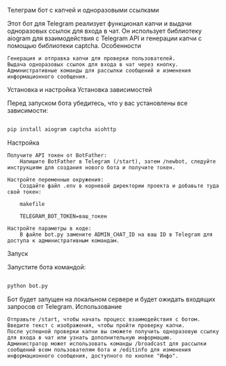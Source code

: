 Телеграм бот с капчей и одноразовыми ссылками

Этот бот для Telegram реализует функционал капчи и выдачи одноразовых ссылок для входа в чат. Он использует библиотеку aiogram для взаимодействия с Telegram API и генерации капчи с помощью библиотеки captcha.
Особенности

    Генерация и отправка капчи для проверки пользователей.
    Выдача одноразовых ссылок для входа в чат через кнопку.
    Административные команды для рассылки сообщений и изменения информационного сообщения.

Установка и настройка
Установка зависимостей

Перед запуском бота убедитесь, что у вас установлены все зависимости:

```bash

pip install aiogram captcha aiohttp

```
Настройка

    Получите API токен от BotFather:
        Напишите BotFather в Telegram (/start), затем /newbot, следуйте инструкциям для создания нового бота и получите токен.

    Настройте переменные окружения:
        Создайте файл .env в корневой директории проекта и добавьте туда свой токен:

        makefile

        TELEGRAM_BOT_TOKEN=ваш_токен

    Настройте параметры в коде:
        В файле bot.py замените ADMIN_CHAT_ID на ваш ID в Telegram для доступа к административным командам.

Запуск

Запустите бота командой:

```bash

python bot.py

```
Бот будет запущен на локальном сервере и будет ожидать входящих запросов от Telegram.
Использование

    Отправьте /start, чтобы начать процесс взаимодействия с ботом.
    Введите текст с изображения, чтобы пройти проверку капчи.
    После успешной проверки капчи вы сможете получить одноразовую ссылку для входа в чат или узнать дополнительную информацию.
    Администратор может использовать команды /broadcast для рассылки сообщений всем пользователям бота и /editinfo для изменения информационного сообщения, доступного по кнопке "Инфо".
